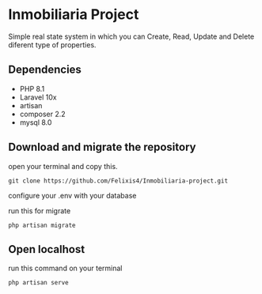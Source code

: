 # Inmobiliaria Project
Simple real state system in which you can Create, Read, Update and Delete diferent type of properties. 
## Dependencies 
- PHP 8.1
- Laravel 10x
- artisan
- composer 2.2
- mysql 8.0
## Download and migrate the repository
open your terminal and copy this. 

~~~
git clone https://github.com/Felixis4/Inmobiliaria-project.git
~~~
configure your .env with your database

run this for migrate
~~~
php artisan migrate
~~~
## Open localhost
run this command on your terminal 
~~~
php artisan serve
~~~